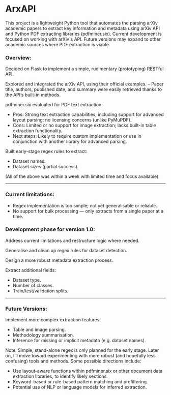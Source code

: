 # ArxAPI
This project is a lightweight Python tool that automates the parsing arXiv academic papers to extract key information and metadata using arXiv API and Python PDF extracting libraries (pdfminer.six). Current development is focused on working with arXiv's API. Future versions may expand to other academic sources where PDF extraction is viable.  

### Overview: 

Decided on Flask to implement a simple, rudimentary (prototyping) RESTful API.

Explored and integrated the arXiv API, using their official examples.
    – Paper title, authors, published date, and summary were easily retrieved thanks to the API’s built-in methods.   

pdfminer.six evaluated for PDF text extraction:
  - Pros: Strong text extraction capabilities, including support for advanced layout parsing; no licensing concerns (unlike PyMuPDF).
  - Cons: Limited or no support for image extraction; lacks built-in table extraction functionality.
  - Next steps: Likely to require custom implementation or use in conjunction with another library for advanced parsing.

Built early-stage regex rules to extract:
  - Dataset names.
  - Dataset sizes (partial success).
    
(All of the above was within a week with limited time and focus available)

---

### Current limitations: 
- Regex implementation is too simple; not yet generalisable or reliable.
- No support for bulk processing — only extracts from a single paper at a time.

### Development phase for version 1.0:

Address current limitations and restructure logic where needed.

Generalise and clean up regex rules for dataset detection.

Design a more robust metadata extraction process.

Extract additional fields:
  - Dataset type.
  - Number of classes.
  - Train/test/validation splits.

---

### Future Versions: 
Implement more complex extraction features:
  - Table and image parsing.
  - Methodology summarisation.
  - Inference for missing or implicit metadata (e.g. dataset names).
    
Note: Simple, stand-alone regex is only planned for the early stage. Later on, I’ll move toward experimenting with more robust (and hopefully less confusing) tools and methods. Some possible directions include:
  - Use layout-aware functions within pdfminer.six or other document data extraction libraries, to identify likely sections.
  - Keyword-based or rule-based pattern matching and prefiltering.  
  - Potential use of NLP or language models for inferred extraction.
  

  
